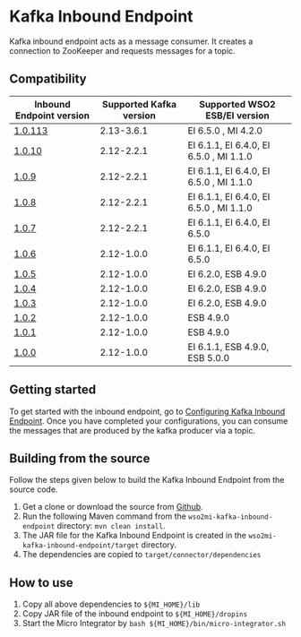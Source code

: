 # Kafka Inbound Endpoint

Kafka inbound endpoint acts as a message consumer. It creates a connection to ZooKeeper and requests messages for a topic.

## Compatibility

| Inbound Endpoint version                                                                                  | Supported Kafka version | Supported WSO2 ESB/EI version            |
|-----------------------------------------------------------------------------------------------------------|-------------------------|------------------------------------------|
| [1.0.113](https://github.com/wso2-extensions/esb-inbound-kafka/tree/org.apache.synapse.kafka.poll-1.0.10) | 2.13-3.6.1               | EI 6.5.0  , MI 4.2.0                     |
| [1.0.10](https://github.com/wso2-extensions/esb-inbound-kafka/tree/org.apache.synapse.kafka.poll-1.0.10)  | 2.12-2.2.1              | EI 6.1.1, EI 6.4.0, EI 6.5.0  , MI 1.1.0 |
| [1.0.9](https://github.com/wso2-extensions/esb-inbound-kafka/tree/v1.0.9)                                 | 2.12-2.2.1              | EI 6.1.1, EI 6.4.0, EI 6.5.0  , MI 1.1.0 |
| [1.0.8](https://github.com/wso2-extensions/esb-inbound-kafka/tree/v1.0.8)                                 | 2.12-2.2.1              | EI 6.1.1, EI 6.4.0, EI 6.5.0  , MI 1.1.0 |
| [1.0.7](https://github.com/wso2-extensions/esb-inbound-kafka/tree/org.apache.synapse.kafka.poll-1.0.7)    | 2.12-2.2.1              | EI 6.1.1, EI 6.4.0, EI 6.5.0             |
| [1.0.6](https://github.com/wso2-extensions/esb-inbound-kafka/tree/org.apache.synapse.kafka.poll-1.0.6)    | 2.12-1.0.0              | EI 6.1.1, EI 6.4.0, EI 6.5.0             |
| [1.0.5](https://github.com/wso2-extensions/esb-inbound-kafka/tree/org.apache.synapse.kafka.poll-1.0.5)    | 2.12-1.0.0              | EI 6.2.0, ESB 4.9.0                      |
| [1.0.4](https://github.com/wso2-extensions/esb-inbound-kafka/tree/org.apache.synapse.kafka.poll-1.0.4)    | 2.12-1.0.0              | EI 6.2.0, ESB 4.9.0                      |
| [1.0.3](https://github.com/wso2-extensions/esb-inbound-kafka/tree/org.apache.synapse.kafka.poll-1.0.3)    | 2.12-1.0.0              | EI 6.2.0, ESB 4.9.0                      |
| [1.0.2](https://github.com/wso2-extensions/esb-inbound-kafka/tree/org.apache.synapse.kafka.poll-1.0.2)    | 2.12-1.0.0              | ESB 4.9.0                                |
| [1.0.1](https://github.com/wso2-extensions/esb-inbound-kafka/tree/org.apache.synapse.kafka.poll-1.0.1)    | 2.12-1.0.0              | ESB 4.9.0                                |
| [1.0.0](https://github.com/wso2-extensions/esb-inbound-kafka/tree/org.apache.synapse.kafka.poll-1.0.0)    | 2.12-1.0.0              | EI 6.1.1, ESB 4.9.0, ESB 5.0.0           |

## Getting started

To get started with the inbound endpoint, go to [Configuring Kafka Inbound Endpoint](docs/config.md). Once you have completed your configurations, you can consume the messages that are produced by the kafka producer via a topic.   

## Building from the source

Follow the steps given below to build the Kafka Inbound Endpoint from the source code.

1. Get a clone or download the source from [Github](https://github.com/wso2-extensions/esb-inbound-kafka).
2. Run the following Maven command from the `wso2mi-kafka-inbound-endpoint` directory: `mvn clean install`.
3. The JAR file for the Kafka Inbound Endpoint is created in the `wso2mi-kafka-inbound-endpoint/target` directory.
4. The dependencies are copied to `target/connector/dependencies`


## How to use

1. Copy all above dependencies to `${MI_HOME}/lib`
2. Copy JAR file of the inbound endpoint to `${MI_HOME}/dropins`
3. Start the Micro Integrator by `bash ${MI_HOME}/bin/micro-integrator.sh`